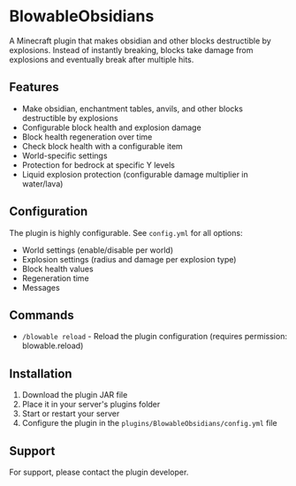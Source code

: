 # BlowableObsidians

A Minecraft plugin that makes obsidian and other blocks destructible by explosions. Instead of instantly breaking, blocks take damage from explosions and eventually break after multiple hits.

## Features

- Make obsidian, enchantment tables, anvils, and other blocks destructible by explosions
- Configurable block health and explosion damage
- Block health regeneration over time
- Check block health with a configurable item
- World-specific settings
- Protection for bedrock at specific Y levels
- Liquid explosion protection (configurable damage multiplier in water/lava)

## Configuration

The plugin is highly configurable. See `config.yml` for all options:

- World settings (enable/disable per world)
- Explosion settings (radius and damage per explosion type)
- Block health values
- Regeneration time
- Messages

## Commands

- `/blowable reload` - Reload the plugin configuration (requires permission: blowable.reload)

## Installation

1. Download the plugin JAR file
2. Place it in your server's plugins folder
3. Start or restart your server
4. Configure the plugin in the `plugins/BlowableObsidians/config.yml` file

## Support

For support, please contact the plugin developer.